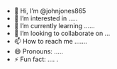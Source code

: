 - 👋 Hi, I’m @johnjones865
- 👀 I’m interested in .....
- 🌱 I’m currently learning ......
- 💞️ I’m looking to collaborate on ...
- 📫 How to reach me .......
- 😄 Pronouns: .....
- ⚡ Fun fact: ....
.
<!---
johnjones865/johnjones865 is a ✨ special ✨ repository because its `README.md` (this file) appears on your GitHub profile.
You can click the Preview link to take a look at your changes.
--->
